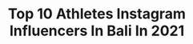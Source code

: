 ---
title: Top 10 Athletes Instagram Influencers In Bali In 2021
description: >-
  Find top athletes Instagram influencers in Bali in 2021. Most popular hashtags: #bali #beach #athlete.
platform: Instagram
hits: 26
text_top: Identify the top-rated Instagram influencers on inBeat.
text_bottom: Our search engine has 26 Instagram influencers like this in Bali, Indonesia for you to collaborate.
profiles:
  - username: "yotiefish"
    fullname: >-
      
    bio: >-
      🐠Freediving + Yoga Instructor 🐠Oceaner + DiveR Sponsored Athlete 📍Currently: Bali, Indonesia
    location: "Indonesia"
    followers: 12287
    engagement: 1056
    commentsToLikes: 0.017887
    id: ck6tmfu5t7rs60j717dihzwmu
    verified: false
    hashtags: "#deepblue, #onebreath, #freediving, #oceaner"
  - username: "lerby12"
    fullname: >-
      lerby elyandri pong babu
    bio: >-
      Athlete Football player (striker) Bali united 🔴⚪⚫ I belong to jesus🙏😇 👰 risma, @30r12 📩 DM for business
    location: "Indonesia"
    followers: 118304
    engagement: 367
    commentsToLikes: 0.009844
    id: ck5cedoi9ktto0i11nn2pyg97
    verified: false
    hashtags: "#pengharapan, #baliunitedjaya, #kasih, #nothingisimpossible"
  - username: "fitnessbymarko"
    fullname: >-
      Circus Performer 🎭🇬🇧🇷🇸
    bio: >-
      🔲Calisthenics athlete 🔳PT 🔲Seminyak bali📍 🔳Ketones 📥 🔲PR & collaborations 🔳Calisthenics ebooks 🌐 🔲Freelance model @mmodelsmanagement
    location: "Indonesia"
    followers: 34833
    engagement: 280
    commentsToLikes: 0.024993
    id: ckap0xcans8600i780ddtnlfz
    verified: false
    hashtags: ""
  - username: "_lisetkoenjer"
    fullname: >-
      𝐋𝐈𝐒𝐄𝐓 𝐊𝐎𝐄𝐍𝐉𝐄𝐑
    bio: >-
      Owner of @bylisetkoenjer Fotograaf & conten creator, social media beheer Documenting memories through pictures📷
    location: "Indonesia"
    followers: 6453
    engagement: 975
    commentsToLikes: 0.074754
    id: ck600rw7ie5ih0i14cbyxzrwt
    verified: false
    hashtags: "#bhfyp, #motivation, #food, #workout"
  - username: "siobh.ohagan"
    fullname: >-
      Siobhan O'Hagan - OHFitness.ie
    bio: >-
      Living Differently 😎 @ohfitnessfurnace Online Coach 💪🏼🔥 PT CFL1 PN1 🤓 📍🇮🇪 in Bali 📩 @thecollaborationsagency 🔵 @myproteinuk Athlete (discount 👇🏼)
    location: "Indonesia"
    followers: 142369
    engagement: 212
    commentsToLikes: 0.018652
    id: ck15sply4e6r40i19i7lro3dl
    verified: true
    hashtags: "#ba, #justgo, #ohfitnesstravels, #worldmentalhealthday"
  - username: "marcklok"
    fullname: >-
      Marc Klok
    bio: >-
      Jakarta | Bali | Amsterdam 🇮🇩🇳🇱 “More than an athlete” MK™️ : @mk____thelabel #JaKlok .
    location: "Indonesia"
    followers: 464444
    engagement: 493
    commentsToLikes: 0.004992
    id: ck6txlmd0yi9k0j71x3olxzbc
    verified: true
    hashtags: "#jaklok, #idulfitri, #humanity, #coronaout"
  - username: "anthonyengelen"
    fullname: >-
      Anthony The Archangel Engelen
    bio: >-
      • ONE Championship Fighter • Team Bali MMA • Alliance BJJ Purple Belt • Personal trainer • Pawrent of @rolo.thedoggo • Owner of @balibeardcompany
    location: "Indonesia"
    followers: 19286
    engagement: 287
    commentsToLikes: 0.035298
    id: ck0w3lunzu2d60i19u7udvoog
    verified: true
    hashtags: "#indonesia, #archangel, #beard, #bali"
  - username: "danielhasulyo"
    fullname: >-
      Daniel Hasulyo - SUPBROz
    bio: >-
      🏆SUP World Champion 🇭🇺 Professional Athlete @starboardsup https://sup.star-board.com/ @compressport @timotrunks
    location: "Indonesia"
    followers: 10921
    engagement: 379
    commentsToLikes: 0.025971
    id: ck0u8luc37p6a0i19jiynfink
    verified: false
    hashtags: "#surfphotography, #baby, #love, #surf"
  - username: "vickovicko"
    fullname: >-
      A. Vicko H
    bio: >-
      📷 iPhone 11ProMax| Host Selebrita Trans 7 | MC | NGONDEK *NgeGOwesjarakpeNDEK 📍Bali X Jakarta
    location: "Indonesia"
    followers: 24293
    engagement: 233
    commentsToLikes: 0.027872
    id: ck14h16yh812k0i194bacvr1l
    verified: false
    hashtags: "#australia, #balenciaga, #perth, #beach"
  - username: "valerijaslapnik"
    fullname: >-
      VALERIJA SLAPNIK
    bio: >-
      🏋️‍♀️AFP CERTIFIED PERSONAL TRAINER 🔴 NPC bikini fitness athlete 🔵 NUTREND athlete 🔵 NEBBIA athlete ✉️valerijaslapnik@gmail.com
    location: "Indonesia"
    followers: 476349
    engagement: 171
    commentsToLikes: 0.010504
    id: ck55o5fc47nr70i11bx0av85m
    verified: false
    hashtags: "#nebbiafamily, #yesyoucan, #nutrend, #nutrendteam"
---